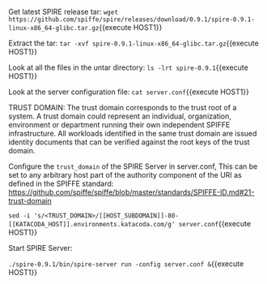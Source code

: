 Get latest SPIRE release tar:
 `wget https://github.com/spiffe/spire/releases/download/0.9.1/spire-0.9.1-linux-x86_64-glibc.tar.gz`{{execute HOST1}}

Extract the tar:
`tar -xvf spire-0.9.1-linux-x86_64-glibc.tar.gz`{{execute HOST1}}

Look at all the files in the untar directory:
`ls -lrt spire-0.9.1`{{execute HOST1}}

Look at the server configuration file:
`cat server.conf`{{execute HOST1}}

TRUST DOMAIN:
The trust domain corresponds to the trust root of a system. A trust domain could represent an individual, organization, environment or department running their own independent SPIFFE infrastructure. All workloads identified in the same trust domain are issued identity documents that can be verified against the root keys of the trust domain.

Configure the `trust_domain` of the SPIRE Server in server.conf, This can be set to any arbitrary host part of the authority component of the URI as defined in the SPIFFE standard: https://github.com/spiffe/spiffe/blob/master/standards/SPIFFE-ID.md#21-trust-domain

`sed -i 's/<TRUST_DOMAIN>/[[HOST_SUBDOMAIN]]-80-[[KATACODA_HOST]].environments.katacoda.com/g' server.conf`{{execute HOST1}}

Start SPIRE Server:

`./spire-0.9.1/bin/spire-server run -config server.conf &`{{execute HOST1}}